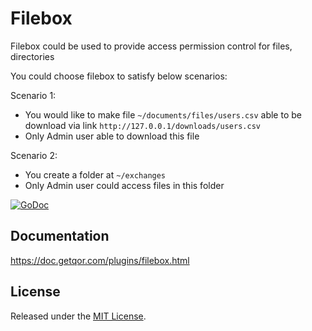 # Filebox

Filebox could be used to provide access permission control for files, directories

You could choose filebox to satisfy below scenarios:

Scenario 1:

* You would like to make file `~/documents/files/users.csv` able to be download via link `http://127.0.0.1/downloads/users.csv`
* Only Admin user able to download this file

Scenario 2:

* You create a folder at `~/exchanges`
* Only Admin user could access files in this folder

[![GoDoc](https://godoc.org/github.com/qor/filebox?status.svg)](https://godoc.org/github.com/qor/filebox)

## Documentation

<https://doc.getqor.com/plugins/filebox.html>

## License

Released under the [MIT License](http://opensource.org/licenses/MIT).

